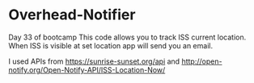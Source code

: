 # Overhead-Notifier
Day 33 of bootcamp
This code allows you to track ISS current location. When ISS is visible at set location app will send you an email. 

I used APIs from https://sunrise-sunset.org/api and http://open-notify.org/Open-Notify-API/ISS-Location-Now/

